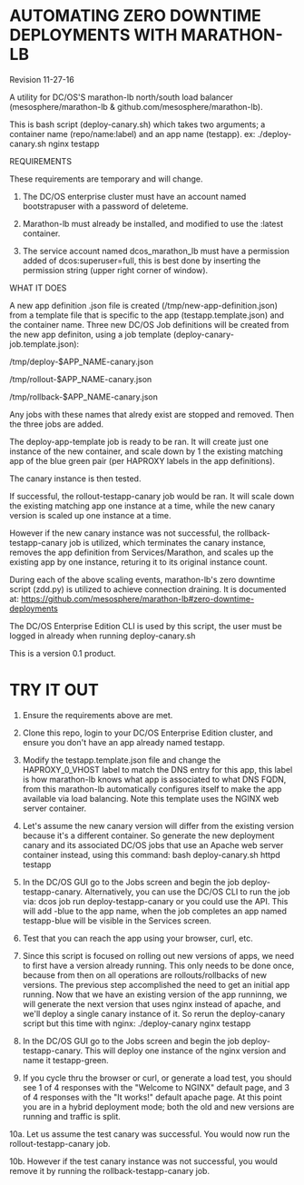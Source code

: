 # AUTOMATING ZERO DOWNTIME DEPLOYMENTS WITH MARATHON-LB
Revision 11-27-16

A utility for DC/OS'S marathon-lb north/south load balancer (mesosphere/marathon-lb & github.com/mesosphere/marathon-lb).

This is bash script (deploy-canary.sh) which takes two arguments; a container name (repo/name:label) and an app name (testapp). 
ex: ./deploy-canary.sh nginx testapp

REQUIREMENTS 

These requirements are temporary and will change.

1. The DC/OS enterprise cluster must have an account named bootstrapuser with a password of deleteme.

2. Marathon-lb must already be installed, and modified to use the :latest container.

3. The service account named dcos_marathon_lb must have a permission added of dcos:superuser=full, this is best done by inserting the permission string (upper right corner of window).

WHAT IT DOES

A new app definition .json file is created (/tmp/new-app-definition.json) from a template file that is specific to the app (testapp.template.json) and the container name.
Three new DC/OS Job definitions will be created from the new app definiton, using a job template (deploy-canary-job.template.json):

/tmp/deploy-$APP_NAME-canary.json

/tmp/rollout-$APP_NAME-canary.json

/tmp/rollback-$APP_NAME-canary.json

Any jobs with these names that alredy exist are stopped and removed. 
Then the three jobs are added.

The deploy-app-template job is ready to be ran. It will create just one instance of the new container, and scale down by 1 the existing matching app of the blue green pair (per HAPROXY labels in the app definitions).

The canary instance is then tested.

If successful, the rollout-testapp-canary job would be ran. It will scale down the existing matching app one instance at a time, while the new canary version is scaled up one instance at a time.

However if the new canary instance was not successful, the rollback-testapp-canary job is utilized, which terminates the canary instance, removes the app definition from Services/Marathon, and scales up the existing app by one instance, returing it to its original instance count.

During each of the above scaling events, marathon-lb's zero downtime script (zdd.py) is utilized to achieve connection draining. It is documented at: https://github.com/mesosphere/marathon-lb#zero-downtime-deployments

The DC/OS Enterprise Edition CLI is used by this script,  the user must be logged in already when running deploy-canary.sh

This is a version 0.1 product.  

# TRY IT OUT

1. Ensure the requirements above are met.

2. Clone this repo, login to your DC/OS Enterprise Edition cluster, and ensure you don't have an app already named testapp. 

3. Modify the testapp.template.json file and change the HAPROXY_0_VHOST label to match the DNS entry for this app, this label is how marathon-lb knows what app is associated to what DNS FQDN, from this marathon-lb automatically configures itself to make the app available via load balancing. Note this template uses the NGINX web server container. 

4. Let's assume the new canary version will differ from the existing version because it's a different container. So generate the new deployment canary and its associated DC/OS jobs that use an Apache web server container instead, using this command:  bash deploy-canary.sh httpd testapp

5. In the DC/OS GUI go to the Jobs screen and begin the job deploy-testapp-canary. Alternatively, you can use the DC/OS CLI to run the job via:  dcos job run deploy-testapp-canary  or you could use the API. This will add -blue to the app name, when the job completes an app named testapp-blue will be visible in the Services screen. 

6. Test that you can reach the app using your browser, curl, etc.    

7. Since this script is focused on rolling out new versions of apps, we need to first have a version already running. This only needs to be done once, because from then on all operations are rollouts/rollbacks of new versions. The previous step accomplished the need to get an initial app running. Now that we have an existing version of the app runninng, we will generate the next version that uses nginx instead of apache, and we'll deploy a single canary instance of it. So rerun the deploy-canary script but this time with nginx: ./deploy-canary nginx testapp

8. In the DC/OS GUI go to the Jobs screen and begin the job deploy-testapp-canary. This will deploy one instance of the nginx version and name it testapp-green.

9. If you cycle thru the browser or curl, or generate a load test, you should see 1 of 4 responses with the "Welcome to NGINX" default page, and 3 of 4 responses with the "It works!" default apache page.  At this point you are in a hybrid deployment mode; both the old and new versions are running and traffic is split. 

10a. Let us assume the test canary was successful. You would now run the rollout-testapp-canary job. 

10b. However if the test canary instance was not successful, you would remove it by running the rollback-testapp-canary job.

